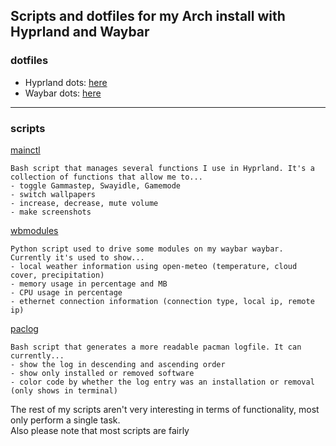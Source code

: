 ## Scripts and dotfiles for my Arch install with Hyprland and Waybar

### dotfiles
- Hyprland dots: [here](https://github.com/MajorMuff/arch-hypr/tree/main/dotfiles/hypr)
- Waybar dots: [here](https://github.com/MajorMuff/arch-hypr/tree/main/dotfiles/waybar)

---

### scripts
[mainctl](https://github.com/MajorMuff/arch-hypr/blob/main/scripts/mainctl)
```
Bash script that manages several functions I use in Hyprland. It's a collection of functions that allow me to...
- toggle Gammastep, Swayidle, Gamemode
- switch wallpapers
- increase, decrease, mute volume
- make screenshots
```    
  

[wbmodules](https://github.com/MajorMuff/arch-hypr/blob/main/scripts/wbmodules)
```
Python script used to drive some modules on my waybar waybar. Currently it's used to show...
- local weather information using open-meteo (temperature, cloud cover, precipitation)
- memory usage in percentage and MB
- CPU usage in percentage
- ethernet connection information (connection type, local ip, remote ip)
```    
  

[paclog](https://github.com/MajorMuff/arch-hypr/blob/main/scripts/paclog)
```
Bash script that generates a more readable pacman logfile. It can currently...
- show the log in descending and ascending order
- show only installed or removed software
- color code by whether the log entry was an installation or removal (only shows in terminal)
```    
  

The rest of my scripts aren't very interesting in terms of functionality, most only perform a single task.  
Also please note that most scripts are fairly